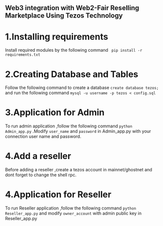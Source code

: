 ## Web3 integration with Web2-Fair Reselling Marketplace Using Tezos Technology
# 1.Installing requirements
  Install required modules by the following command
  ``` pip install -r requirements.txt```
# 2.Creating Database and Tables
  Follow the following command to create a database
  ```create database tezos;```
  and run the following command
  ```mysql -u username -p tezos < config.sql```
# 3.Application for Admin
  To run admin application ,follow the following command ```python Admin_app.py``` .Modify ```user_name``` and ```password```
  in Admin_app.py with your connection user name and password.
# 4.Add a reseller
  Before adding a reseller ,create a tezos account in mainnet/ghostnet and dont forget to change the shell rpc.
# 4.Application for Reseller
  To run Reseller application ,follow the following command ```python Reseller_app.py``` and modify ```owner_account``` with admin public key in Reseller_app.py
  
